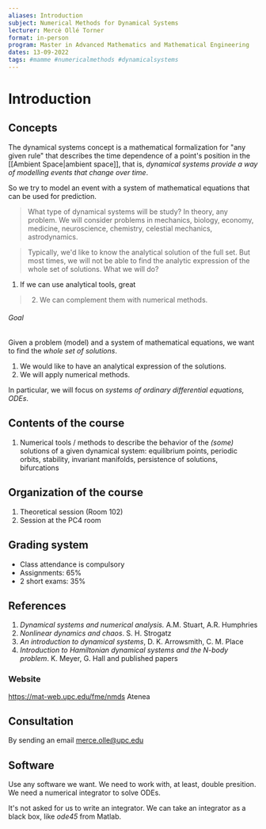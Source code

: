 ```yaml
---
aliases: Introduction
subject: Numerical Methods for Dynamical Systems
lecturer: Mercè Ollé Torner
format: in-person
program: Master in Advanced Mathematics and Mathematical Engineering
dates: 13-09-2022
tags: #mamme #numericalmethods #dynamicalsystems
---
```

# Introduction
## Concepts
The dynamical systems concept is a mathematical formalization for "any given rule" that describes the time dependence of a point's position in the [[Ambient Space|ambient space]], that is, *dynamical systems provide a way of modelling events that change over time*.

So we try to model an event with a system of mathematical equations that can be used for prediction.

>What type of dynamical systems will be study? In theory, any problem. We will consider problems in mechanics, biology, economy, medicine, neuroscience, chemistry, celestial mechanics, astrodynamics.

>Typically, we'd like to know the analytical solution of the full set. But most times, we will not be able to find the analytic expression of the whole set of solutions. What we will do?
 1. If we can use analytical tools, great
 >2. We can complement them with numerical methods.

###### Goal
Given a problem (model) and a system of mathematical equations, we want to find the *whole set of solutions*. 
1. We would like to have an analytical expression of the solutions.
2. We will apply numerical methods.

In particular, we will focus on *systems of ordinary differential equations, ODEs*.

## Contents of the course
1. Numerical tools / methods to describe the behavior of the *(some)* solutions of a given dynamical system: equilibrium points, periodic orbits, stability, invariant manifolds, persistence of solutions, bifurcations

## Organization of the course
1. Theoretical session (Room 102)
2. Session at the PC4 room

## Grading system
- Class attendance is compulsory
- Assignments: 65%
- 2 short exams: 35%

## References
1. *Dynamical systems and numerical analysis.* A.M. Stuart, A.R. Humphries
2. *Nonlinear dynamics and chaos*. S. H. Strogatz
3. *An introduction to dynamical systems*, D. K. Arrowsmith, C. M. Place
4. *Introduction to Hamiltonian dynamical systems and the N-body problem*. K. Meyer, G. Hall
and published papers

### Website
https://mat-web.upc.edu/fme/nmds
Atenea

## Consultation
By sending an email
merce.olle@upc.edu

## Software
Use any software we want. We need to work with, at least, double presition. We need a numerical integrator to solve ODEs. 

It's not asked for us to write an integrator. We can take an integrator as a black box, like *ode45* from Matlab.